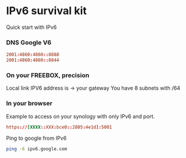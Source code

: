 # IPv6 survival kit
Quick start with IPv6

### DNS Google V6 ###
```conf
2001:4860:4860::8888
2001:4860:4860::8844
```

### On your FREEBOX, precision ###    
Local link IPV6 address is -> your gateway
You have 8 subnets with /64

### In your browser ###   
Example to access on your synology with only IPv6 and port.   
```conf
https://[XXXX::XXX:bce0::2805:4e1d]:5001
```

Ping to google from IPv6
```bash
ping -6 ipv6.google.com
```
